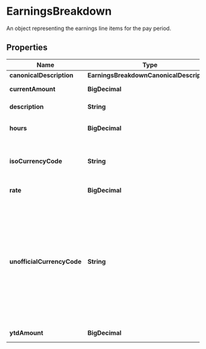 

# EarningsBreakdown

An object representing the earnings line items for the pay period.

## Properties

| Name | Type | Description | Notes |
|------------ | ------------- | ------------- | -------------|
|**canonicalDescription** | **EarningsBreakdownCanonicalDescription** |  |  [optional] |
|**currentAmount** | **BigDecimal** | Raw amount of the earning line item. |  [optional] |
|**description** | **String** | Description of the earning line item. |  [optional] |
|**hours** | **BigDecimal** | Number of hours applicable for this earning. |  [optional] |
|**isoCurrencyCode** | **String** | The ISO-4217 currency code of the line item. Always &#x60;null&#x60; if &#x60;unofficial_currency_code&#x60; is non-null. |  [optional] |
|**rate** | **BigDecimal** | Hourly rate applicable for this earning. |  [optional] |
|**unofficialCurrencyCode** | **String** | The unofficial currency code associated with the line item. Always &#x60;null&#x60; if &#x60;iso_currency_code&#x60; is non-&#x60;null&#x60;. Unofficial currency codes are used for currencies that do not have official ISO currency codes, such as cryptocurrencies and the currencies of certain countries.  See the [currency code schema](https://plaid.com/docs/api/accounts#currency-code-schema) for a full listing of supported &#x60;iso_currency_code&#x60;s. |  [optional] |
|**ytdAmount** | **BigDecimal** | The year-to-date amount of the deduction. |  [optional] |



